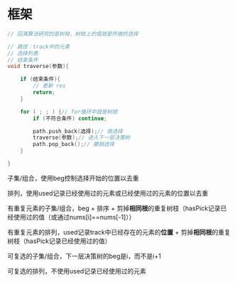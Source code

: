 # 框架
```c++
// 回溯算法研究的是树枝，树枝上的值就是所做的选择

// 路径：track中的元素
// 选择列表
// 结束条件
void traverse(参数){

    if (结束条件){
        // 更新 res
        return;
    }

    for ( ; ; ) {// for循环中就是树枝
        if (不符合条件) continue;

        path.push_back(选择);// 做选择
        traverse(参数);// 进入下一层决策树
        path.pop_back();// 撤销选择
    }

}
```

子集/组合，使用beg控制选择开始的位置以去重

排列，使用used记录已经使用过的元素或已经使用过的元素的位置以去重

有重复元素的子集/组合，beg + 排序 + 剪掉**相同根**的重复树枝（hasPick记录已经使用过的值（或通过nums[i]==nums[-1]））

有重复元素的排列，used记录track中已经存在的元素的**位置** + 剪掉**相同根**的重复树枝（hasPick记录已经使用过的值）

可复选的子集/组合，下一层决策树的beg是i，而不是i+1

可复选的排列，不使用used记录已经使用过的元素

